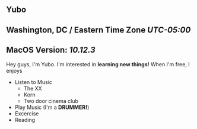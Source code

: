 ## Yubo

## Washington, **DC** / Eastern Time Zone _UTC-05:00_

## MacOS Version: _10.12.3_

Hey guys, I'm Yubo. I'm interested in **learning new things!** When I'm free, I enjoys

* Listen to Music
  * The XX
  * Korn
  * Two door cinema club
* Play Music (I'm a **DRUMMER!**)
* Excercise
* Reading
